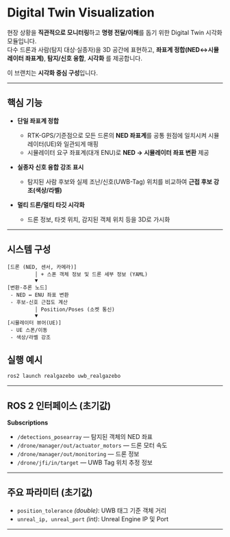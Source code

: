 # Digital Twin Visualization

현장 상황을 **직관적으로 모니터링**하고 **명령 전달/이해**를 돕기 위한 Digital Twin 시각화 모듈입니다.  
다수 드론과 사람(탐지 대상·실종자)을 3D 공간에 표현하고, **좌표계 정합(NED↔시뮬레이터 좌표계)**, **탐지/신호 융합**, **시각화** 를 제공합니다.

이 브랜치는 **시각화 중심 구성**입니다.

---

## 핵심 기능

- **단일 좌표계 정합**
  - RTK-GPS/기준점으로 모든 드론의 **NED 좌표계**를 공통 원점에 일치시켜 시뮬레이터(UE)와 일관되게 매핑
  - 시뮬레이터 요구 좌표계(대개 ENU)로 **NED → 시뮬레이터 좌표 변환** 제공

- **실종자 신호 융합 강조 표시**
  - 탐지된 사람 후보와 실제 조난/신호(UWB-Tag) 위치를 비교하여 **근접 후보 강조(색상/라벨)**

- **멀티 드론/멀티 타깃 시각화**
  - 드론 정보, 타겟 위치, 감지된 객체 위치 등을 3D로 가시화

---

## 시스템 구성

~~~text
[드론 (NED, 센서, 카메라)]
         │ + 스폰 객체 정보 및 드론 세부 정보 (YAML)
         ▼
[변환·추론 노드]
 - NED ↔ ENU 좌표 변환
 - 후보-신호 근접도 계산
         │ Position/Poses (소켓 통신)
         ▼
[시뮬레이터 뷰어(UE)]
 - UE 스폰/이동
 - 색상/라벨 강조
~~~ 

## 실행 예시

~~~bash
ros2 launch realgazebo uwb_realgazebo
~~~

---

## ROS 2 인터페이스 (초기값)

**Subscriptions**
- `/detections_posearray` — 탐지된 객체의 NED 좌표 
- `/drone/manager/out/actuator_motors` — 드론 모터 속도
- `/drone/manager/out/monitoring` — 드론 정보
- `/drone/jfi/in/target` — UWB Tag 위치 추정 정보

---

## 주요 파라미터 (초기값)

- `position_tolerance` *(double)*: UWB 태그 기준 객체 거리
- `unreal_ip, unreal_port` *(int)*: Unreal Engine IP 및 Port

---